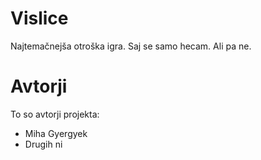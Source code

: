 # Vislice
Najtemačnejša otroška igra.
Saj se samo hecam.
Ali pa ne.

# Avtorji

To so avtorji projekta:

- Miha Gyergyek
- Drugih ni